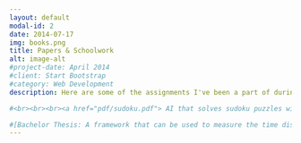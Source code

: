 ```yaml
---
layout: default
modal-id: 2
date: 2014-07-17
img: books.png
title: Papers & Schoolwork
alt: image-alt
#project-date: April 2014
#client: Start Bootstrap
#category: Web Development
description: Here are some of the assignments I've been a part of during my studies at KTH.

#<br><br><br><a href="pdf/sudoku.pdf"> AI that solves sudoku puzzles with a GUI showing placement step by step.</a>

#[Bachelor Thesis: A framework that can be used to measure the time distribution for injection, detection and the fixing of software errors](https://www.diva-portal.org/smash/record.jsf?pid=diva2:1395015)
---
```

